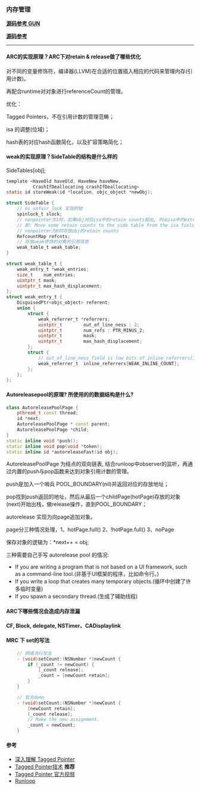 ### 内存管理
**[源码参考 GUN](https://github.com/gnustep/libs-base/tree/master)**

**[源码参考](https://github.com/RetVal/objc-runtime)**

---

#### ARC的实现原理？ARC下对retain & release做了哪些优化
对不同的变量修饰符，编译器(LLVM)在合适的位置插入相应的代码来管理内存(引用计数)。

再配合runtime对对象进行referenceCount的管理。

优化：

Tagged Pointers，不在引用计数的管理范畴；

isa 的调整(位域)；

hash表的对应hash函数简化，以及扩容策略简化；

#### weak的实现原理？SideTable的结构是什么样的
SideTables[obj];
``` C
template <HaveOld haveOld, HaveNew haveNew,
          CrashIfDeallocating crashIfDeallocating>
static id storeWeak(id *location, objc_object *newObj);

struct SideTable {
    // os_unfair_lock 实现的锁
    spinlock_t slock;
    // nonpointer为1时，如果obj对应isa中的retain counts超出, 则从isa中的extra_rc中取出一部分到refcnts.
    // 即: Move some retain counts to the side table from the isa field.
    // nonpointer为0时存放obj的retain counts
    RefcountMap refcnts;
    // 存放weak修饰的对象的引用信息
    weak_table_t weak_table;
}

struct weak_table_t {
    weak_entry_t *weak_entries;
    size_t    num_entries;
    uintptr_t mask;
    uintptr_t max_hash_displacement;
};
struct weak_entry_t {
    DisguisedPtr<objc_object> referent;
    union {
        struct {
            weak_referrer_t *referrers;
            uintptr_t        out_of_line_ness : 2;
            uintptr_t        num_refs : PTR_MINUS_2;
            uintptr_t        mask;
            uintptr_t        max_hash_displacement;
        };
        struct {
            // out_of_line_ness field is low bits of inline_referrers[1]
            weak_referrer_t  inline_referrers[WEAK_INLINE_COUNT];
        };
    };
};
```

#### Autoreleasepool的原理? 所使用的的数据结构是什么?
``` C++
class AutoreleasePoolPage {
    pthread_t const thread;
    id *next;
    AutoreleasePoolPage * const parent;
    AutoreleasePoolPage *child;
}
static inline void *push();
static inline void pop(void *token);
static inline id *autoreleaseFast(id obj);
```
AutoreleasePoolPage 为结点的双向链表, 结合runloop中observer的监听，再通过内置的push与pop函数来达到对象引用计数的管理。

push是加入一个哨兵 POOL_BOUNDARY(nil)并返回对应的存放地址；

pop找到push返回的地址，然后从最后一个childPage(hotPage)存放的对象(next)开始出栈，做release操作，直到POOL_BOUNDARY；

autorelease 实现为向page追加对象。

page分三种情况处理，1、hotPage.full() 2、!hotPage.full() 3、noPage

保存对象的逻辑为：*next++ = obj;

三种需要自己手写 autorelease pool 的情况:
- If you are writing a program that is not based on a UI framework, such as a command-line tool.(非基于UI框架的程序，比如命令行。)
- If you write a loop that creates many temporary objects.(循环中创建了许多临时变量)
- If you spawn a secondary thread.(生成了辅助线程)

#### ARC下哪些情况会造成内存泄漏
**CF, Block, delegate, NSTimer、CADisplaylink**

#### MRC 下 set的写法
``` C
    // 网络流行写法
    - (void)setCount:(NSNumber *)newCount {
        if (_count != newCount) {
            [_count release];
            _count = [newCount retain];
        }
    }

    // 官方demo
    - (void)setCount:(NSNumber *)newCount {
        [newCount retain];
        [_count release];
        // Make the new assignment.
        _count = newCount;
    }

```

#### 参考
- [深入理解 Tagged Pointer](https://www.infoq.cn/article/deep-understanding-of-tagged-pointer/)
- [Tagged Pointer技术](https://www.mikeash.com/pyblog/friday-qa-2012-07-27-lets-build-tagged-pointers.html) **推荐**
- [Tagged Pointer 官方视频](https://developer.apple.com/videos/play/wwdc2013/404/)
- [Runloop](/Answers/Runloop.md)